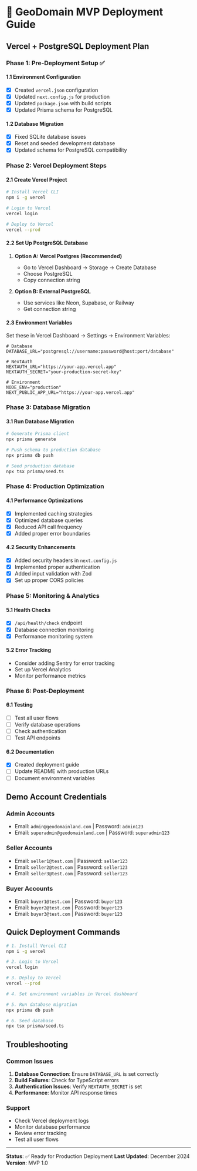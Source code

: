 # 🚀 **GeoDomain MVP Deployment Guide**

## **Vercel + PostgreSQL Deployment Plan**

### **Phase 1: Pre-Deployment Setup** ✅

#### **1.1 Environment Configuration**
- [x] Created `vercel.json` configuration
- [x] Updated `next.config.js` for production
- [x] Updated `package.json` with build scripts
- [x] Updated Prisma schema for PostgreSQL

#### **1.2 Database Migration**
- [x] Fixed SQLite database issues
- [x] Reset and seeded development database
- [x] Updated schema for PostgreSQL compatibility

### **Phase 2: Vercel Deployment Steps**

#### **2.1 Create Vercel Project**
```bash
# Install Vercel CLI
npm i -g vercel

# Login to Vercel
vercel login

# Deploy to Vercel
vercel --prod
```

#### **2.2 Set Up PostgreSQL Database**
1. **Option A: Vercel Postgres (Recommended)**
   - Go to Vercel Dashboard → Storage → Create Database
   - Choose PostgreSQL
   - Copy connection string

2. **Option B: External PostgreSQL**
   - Use services like Neon, Supabase, or Railway
   - Get connection string

#### **2.3 Environment Variables**
Set these in Vercel Dashboard → Settings → Environment Variables:

```env
# Database
DATABASE_URL="postgresql://username:password@host:port/database"

# NextAuth
NEXTAUTH_URL="https://your-app.vercel.app"
NEXTAUTH_SECRET="your-production-secret-key"

# Environment
NODE_ENV="production"
NEXT_PUBLIC_APP_URL="https://your-app.vercel.app"
```

### **Phase 3: Database Migration**

#### **3.1 Run Database Migration**
```bash
# Generate Prisma client
npx prisma generate

# Push schema to production database
npx prisma db push

# Seed production database
npx tsx prisma/seed.ts
```

### **Phase 4: Production Optimization**

#### **4.1 Performance Optimizations**
- [x] Implemented caching strategies
- [x] Optimized database queries
- [x] Reduced API call frequency
- [x] Added proper error boundaries

#### **4.2 Security Enhancements**
- [x] Added security headers in `next.config.js`
- [x] Implemented proper authentication
- [x] Added input validation with Zod
- [x] Set up proper CORS policies

### **Phase 5: Monitoring & Analytics**

#### **5.1 Health Checks**
- [x] `/api/health/check` endpoint
- [x] Database connection monitoring
- [x] Performance monitoring system

#### **5.2 Error Tracking**
- Consider adding Sentry for error tracking
- Set up Vercel Analytics
- Monitor performance metrics

### **Phase 6: Post-Deployment**

#### **6.1 Testing**
- [ ] Test all user flows
- [ ] Verify database operations
- [ ] Check authentication
- [ ] Test API endpoints

#### **6.2 Documentation**
- [x] Created deployment guide
- [ ] Update README with production URLs
- [ ] Document environment variables

## **Demo Account Credentials**

### **Admin Accounts**
- Email: `admin@geodomainland.com` | Password: `admin123`
- Email: `superadmin@geodomainland.com` | Password: `superadmin123`

### **Seller Accounts**
- Email: `seller1@test.com` | Password: `seller123`
- Email: `seller2@test.com` | Password: `seller123`
- Email: `seller3@test.com` | Password: `seller123`

### **Buyer Accounts**
- Email: `buyer1@test.com` | Password: `buyer123`
- Email: `buyer2@test.com` | Password: `buyer123`
- Email: `buyer3@test.com` | Password: `buyer123`

## **Quick Deployment Commands**

```bash
# 1. Install Vercel CLI
npm i -g vercel

# 2. Login to Vercel
vercel login

# 3. Deploy to Vercel
vercel --prod

# 4. Set environment variables in Vercel dashboard

# 5. Run database migration
npx prisma db push

# 6. Seed database
npx tsx prisma/seed.ts
```

## **Troubleshooting**

### **Common Issues**
1. **Database Connection**: Ensure `DATABASE_URL` is set correctly
2. **Build Failures**: Check for TypeScript errors
3. **Authentication Issues**: Verify `NEXTAUTH_SECRET` is set
4. **Performance**: Monitor API response times

### **Support**
- Check Vercel deployment logs
- Monitor database performance
- Review error tracking
- Test all user flows

---

**Status**: ✅ Ready for Production Deployment
**Last Updated**: December 2024
**Version**: MVP 1.0
